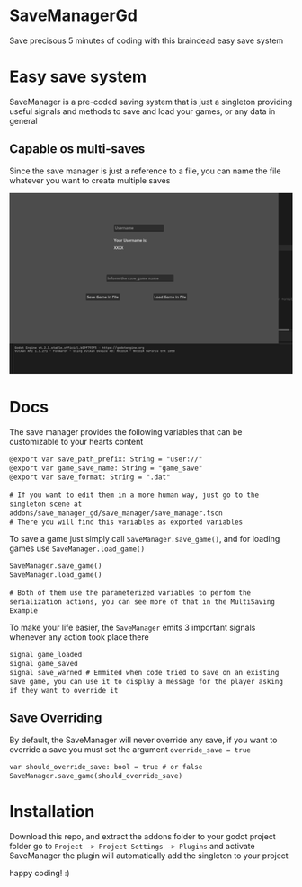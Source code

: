 # SaveManagerGd
 Save precisous 5 minutes of coding with this braindead easy save system


# Easy save system
SaveManager is a pre-coded saving system that is just a singleton providing useful signals and methods to save and load your games, or any data in general

## Capable os multi-saves
Since the save manager is just a reference to a file, you can name the file whatever you want to create multiple saves

![Multi Saving example](https://github.com/Visnicio/SaveManagerGd/blob/main/assets/SaveManager.gif)


# Docs

The save manager provides the following variables that can be customizable to your hearts content
```gdscript
@export var save_path_prefix: String = "user://"
@export var game_save_name: String = "game_save"
@export var save_format: String = ".dat"

# If you want to edit them in a more human way, just go to the singleton scene at addons/save_manager_gd/save_manager/save_manager.tscn
# There you will find this variables as exported variables
```

To save a game just simply call `SaveManager.save_game()`, and for loading games use `SaveManager.load_game()`
```gdscript
SaveManager.save_game()
SaveManager.load_game()

# Both of them use the parameterized variables to perfom the serialization actions, you can see more of that in the MultiSaving Example
```

To make your life easier, the `SaveManager` emits 3 important signals whenever any action took place there
```gdscript
signal game_loaded
signal game_saved
signal save_warned # Emmited when code tried to save on an existing save game, you can use it to display a message for the player asking if they want to override it
```
## Save Overriding
By default, the SaveManager will never override any save, if you want to override a save you must set the argument `override_save = true`
```gdscript
var should_override_save: bool = true # or false
SaveManager.save_game(should_override_save)
```

# Installation
Download this repo, and extract the addons folder to your godot project folder
go to `Project -> Project Settings -> Plugins` and activate SaveManager
the plugin will automatically add the singleton to your project

happy coding! :)
